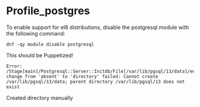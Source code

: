 # Profile_postgres

To enable support for el8 distributions, disable the postgresql module with the following command:

```
dnf -qy module disable postgresql
```

This should be Puppetized!

```
Error: /Stage[main]/Postgresql::Server::Initdb/File[/var/lib/pgsql/13/data]/ensure: change from 'absent' to 'directory' failed: Cannot create /var/lib/pgsql/13/data; parent directory /var/lib/pgsql/13 does not exist
```

Created directory manually
